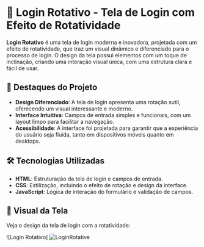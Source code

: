 # 🎨 **Login Rotativo** - Tela de Login com Efeito de Rotatividade

**Login Rotativo** é uma tela de login moderna e inovadora, projetada com um efeito de rotatividade, que traz um visual dinâmico e diferenciado para o processo de login. O design da tela possui elementos com um toque de inclinação, criando uma interação visual única, com uma estrutura clara e fácil de usar.

## 🌟 **Destaques do Projeto**

- **Design Diferenciado**: A tela de login apresenta uma rotação sutil, oferecendo um visual interessante e moderno.
- **Interface Intuitiva**: Campos de entrada simples e funcionais, com um layout limpo para facilitar a navegação.
- **Acessibilidade**: A interface foi projetada para garantir que a experiência do usuário seja fluida, tanto em dispositivos móveis quanto em desktops.

## 🛠️ **Tecnologias Utilizadas**

- **HTML**: Estruturação da tela de login e campos de entrada.
- **CSS**: Estilização, incluindo o efeito de rotação e design da interface.
- **JavaScript**: Lógica de interação do formulário e validação de campos.

## 📸 **Visual da Tela**

Veja o design da tela de login com a rotatividade:

![Login Rotativo] ![LoginRotative](https://github.com/user-attachments/assets/832463a4-33d9-4da3-a251-5b4f9c0bc68c)
